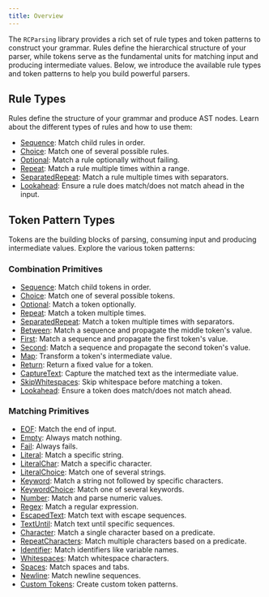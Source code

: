 ```yaml
---
title: Overview
---
```


The `RCParsing` library provides a rich set of rule types and token patterns to construct your grammar. Rules define the hierarchical structure of your parser, while tokens serve as the fundamental units for matching input and producing intermediate values. Below, we introduce the available rule types and token patterns to help you build powerful parsers.

## Rule Types
Rules define the structure of your grammar and produce AST nodes. Learn about the different types of rules and how to use them:

- [Sequence](./rules/sequence): Match child rules in order.
- [Choice](./rules/choice): Match one of several possible rules.
- [Optional](./rules/optional): Match a rule optionally without failing.
- [Repeat](./rules/repeat): Match a rule multiple times within a range.
- [SeparatedRepeat](./rules/separated-repeat): Match a rule multiple times with separators.
- [Lookahead](./rules/lookahead): Ensure a rule does match/does not match ahead in the input.

## Token Pattern Types
Tokens are the building blocks of parsing, consuming input and producing intermediate values. Explore the various token patterns:

### Combination Primitives
- [Sequence](./tokens/combinators/sequence): Match child tokens in order.
- [Choice](./tokens/combinators/choice): Match one of several possible tokens.
- [Optional](./tokens/combinators/optional): Match a token optionally.
- [Repeat](./tokens/combinators/repeat): Match a token multiple times.
- [SeparatedRepeat](./tokens/combinators/separated-repeat): Match a token multiple times with separators.
- [Between](./tokens/combinators/between): Match a sequence and propagate the middle token's value.
- [First](./tokens/combinators/first): Match a sequence and propagate the first token's value.
- [Second](./tokens/combinators/second): Match a sequence and propagate the second token's value.
- [Map](./tokens/combinators/map): Transform a token's intermediate value.
- [Return](./tokens/combinators/return): Return a fixed value for a token.
- [CaptureText](./tokens/combinators/capture-text): Capture the matched text as the intermediate value.
- [SkipWhitespaces](./tokens/combinators/skip-whitespaces): Skip whitespace before matching a token.
- [Lookahead](./tokens/combinators/negative-lookahead): Ensure a token does match/does not match ahead.

### Matching Primitives
- [EOF](./tokens/eof): Match the end of input.
- [Empty](./tokens/empty): Always match nothing.
- [Fail](./tokens/fail): Always fails.
- [Literal](./tokens/literal): Match a specific string.
- [LiteralChar](./tokens/literal-char): Match a specific character.
- [LiteralChoice](./tokens/literal-choice): Match one of several strings.
- [Keyword](./tokens/keyword): Match a string not followed by specific characters.
- [KeywordChoice](./tokens/keyword-choice): Match one of several keywords.
- [Number](./tokens/number): Match and parse numeric values.
- [Regex](./tokens/regex): Match a regular expression.
- [EscapedText](./tokens/escaped-text): Match text with escape sequences.
- [TextUntil](./tokens/text-until): Match text until specific sequences.
- [Character](./tokens/character): Match a single character based on a predicate.
- [RepeatCharacters](./tokens/repeat-characters): Match multiple characters based on a predicate.
- [Identifier](./tokens/identifier): Match identifiers like variable names.
- [Whitespaces](./tokens/whitespaces): Match whitespace characters.
- [Spaces](./tokens/spaces): Match spaces and tabs.
- [Newline](./tokens/newline): Match newline sequences.
- [Custom Tokens](./tokens/custom): Create custom token patterns.